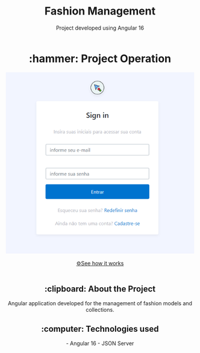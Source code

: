 <h1 align="center" font-size="20px">Fashion Management</h1>

<div align="center">
  Project developed using Angular 16
</div>
<br>

<h1 align="center" > :hammer: Project Operation </h1>

<p align="center" >
<img  width="500px" src="/fashionmanagement.png" alt="model" >
</p>

<div align="center">
<a href="https://fashionmanagementt.netlify.app/login">⚙️See how it works</a>
</div>  

<br>

<h2 align="center"> :clipboard: About the Project </h2>

<div align="center">
Angular application developed for the management of fashion models and collections.
</div>

<h2 align="center"> :computer: Technologies used </h2>
<div align="center">
- Angular 16
- JSON Server
</div>
